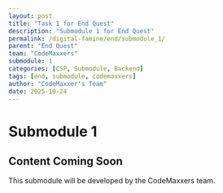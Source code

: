 ```yaml
---
layout: post
title: "Task 1 for End Quest"
description: "Submodule 1 for End Quest"
permalink: /digital-famine/end/submodule_1/
parent: "End Quest"
team: "CodeMaxxers"
submodule: 1
categories: [CSP, Submodule, Backend]
tags: [end, submodule, codemaxxers]
author: "CodeMaxxer's Team"
date: 2025-10-24
---
```


# Submodule 1

## Content Coming Soon
This submodule will be developed by the CodeMaxxers team.
